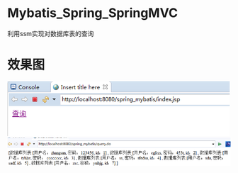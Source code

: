 # Mybatis_Spring_SpringMVC
利用ssm实现对数据库表的查询

# 效果图
![ad](https://github.com/messiff/Mybatis_Spring_SpringMVC/blob/master/%E5%9B%BE%E7%89%871.png)
![ad](https://github.com/messiff/Mybatis_Spring_SpringMVC/blob/master/%E5%9B%BE%E7%89%872.png)
